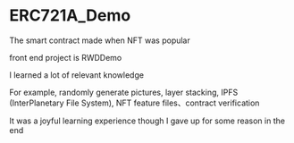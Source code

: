 # ERC721A_Demo

The smart contract made when NFT was popular

front end project is RWDDemo

I learned a lot of relevant knowledge

For example, randomly generate pictures, layer stacking, IPFS (InterPlanetary File System), NFT feature files、contract verification

It was a joyful learning experience though I gave up for some reason in the end
